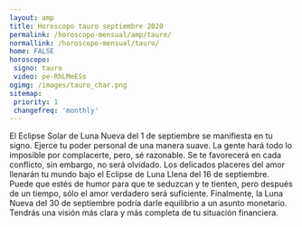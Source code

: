 ```yaml
---
layout: amp
title: Horoscopo tauro septiembre 2020 
permalink: /horoscopo-mensual/amp/tauro/
normallink: /horoscopo-mensual/tauro/
home: FALSE
horoscopo:
 signo: tauro
 video: pe-RhLMeESs 
ogimg: /images/tauro_char.png
sitemap:
 priority: 1
 changefreq: 'monthly'
---
```



El Eclipse Solar de Luna Nueva del 1 de septiembre se manifiesta en tu signo. Ejerce tu poder personal de una manera suave. La gente hará todo lo imposible por complacerte, pero, sé razonable. Se te favorecerá en cada conflicto, sin embargo, no será olvidado. Los delicados placeres del amor llenarán tu mundo bajo el Eclipse de Luna Llena del 16 de septiembre. Puede que estés de humor para que te seduzcan y te tienten, pero después de un tiempo, sólo el amor verdadero será suficiente. Finalmente, la Luna Nueva del 30 de septiembre podría darle equilibrio a un asunto monetario. Tendrás una visión más clara y más completa de tu situación financiera.    
